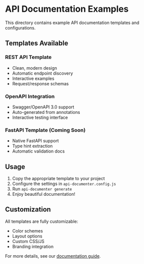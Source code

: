 # API Documentation Examples

This directory contains example API documentation templates and configurations.

## Templates Available

### REST API Template
- Clean, modern design
- Automatic endpoint discovery
- Interactive examples
- Request/response schemas

### OpenAPI Integration
- Swagger/OpenAPI 3.0 support
- Auto-generated from annotations
- Interactive testing interface

### FastAPI Template (Coming Soon)
- Native FastAPI support
- Type hint extraction
- Automatic validation docs

## Usage

1. Copy the appropriate template to your project
2. Configure the settings in `api-documenter.config.js`
3. Run `api-documenter generate`
4. Enjoy beautiful documentation!

## Customization

All templates are fully customizable:
- Color schemes
- Layout options
- Custom CSS/JS
- Branding integration

For more details, see our [documentation guide](../docs/customization.md).
